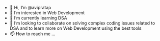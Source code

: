 - 👋 Hi, I’m @avipratap
- 👀 I’m interested in Web Development
- 🌱 I’m currently learning DSA
- 💞️ I’m looking to collaborate on solving complex coding issues related to DSA and to learn more on Web Development using the best tools
- 📫 How to reach me ...

<!---
avipratap/avipratap is a ✨ special ✨ repository because its `README.md` (this file) appears on your GitHub profile.
You can click the Preview link to take a look at your changes.
--->
